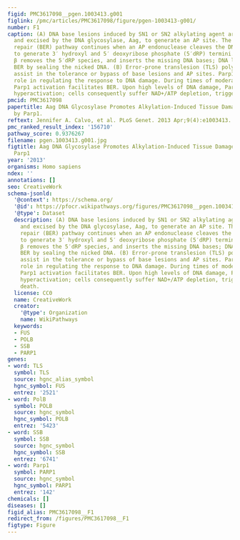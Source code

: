 ```yaml
---
figid: PMC3617098__pgen.1003413.g001
figlink: /pmc/articles/PMC3617098/figure/pgen-1003413-g001/
number: F1
caption: (A) DNA base lesions induced by SN1 or SN2 alkylating agent are recognized
  and excised by the DNA glycosylase, Aag, to generate an AP site. The base excision
  repair (BER) pathway continues when an AP endonuclease cleaves the DNA backbone
  to generate 3′ hydroxyl and 5′ deoxyribose phosphate (5′dRP) termini. Polymerase
  β removes the 5′dRP species, and inserts the missing DNA bases; DNA ligase completes
  BER by sealing the nicked DNA. (B) Error-prone translesion (TLS) polymerases can
  assist in the tolerance or bypass of base lesions and AP sites. Parp1 has an important
  role in regulating the response to DNA damage. During times of moderate DNA damage,
  Parp1 activation facilitates BER. Upon high levels of DNA damage, Parp1 undergoes
  hyperactivation; cells consequently suffer NAD+/ATP depletion, triggering cell death.
pmcid: PMC3617098
papertitle: Aag DNA Glycosylase Promotes Alkylation-Induced Tissue Damage Mediated
  by Parp1.
reftext: Jennifer A. Calvo, et al. PLoS Genet. 2013 Apr;9(4):e1003413.
pmc_ranked_result_index: '156710'
pathway_score: 0.9376267
filename: pgen.1003413.g001.jpg
figtitle: Aag DNA Glycosylase Promotes Alkylation-Induced Tissue Damage Mediated by
  Parp1
year: '2013'
organisms: Homo sapiens
ndex: ''
annotations: []
seo: CreativeWork
schema-jsonld:
  '@context': https://schema.org/
  '@id': https://pfocr.wikipathways.org/figures/PMC3617098__pgen.1003413.g001.html
  '@type': Dataset
  description: (A) DNA base lesions induced by SN1 or SN2 alkylating agent are recognized
    and excised by the DNA glycosylase, Aag, to generate an AP site. The base excision
    repair (BER) pathway continues when an AP endonuclease cleaves the DNA backbone
    to generate 3′ hydroxyl and 5′ deoxyribose phosphate (5′dRP) termini. Polymerase
    β removes the 5′dRP species, and inserts the missing DNA bases; DNA ligase completes
    BER by sealing the nicked DNA. (B) Error-prone translesion (TLS) polymerases can
    assist in the tolerance or bypass of base lesions and AP sites. Parp1 has an important
    role in regulating the response to DNA damage. During times of moderate DNA damage,
    Parp1 activation facilitates BER. Upon high levels of DNA damage, Parp1 undergoes
    hyperactivation; cells consequently suffer NAD+/ATP depletion, triggering cell
    death.
  license: CC0
  name: CreativeWork
  creator:
    '@type': Organization
    name: WikiPathways
  keywords:
  - FUS
  - POLB
  - SSB
  - PARP1
genes:
- word: TLS
  symbol: TLS
  source: hgnc_alias_symbol
  hgnc_symbol: FUS
  entrez: '2521'
- word: PolB
  symbol: POLB
  source: hgnc_symbol
  hgnc_symbol: POLB
  entrez: '5423'
- word: SSB
  symbol: SSB
  source: hgnc_symbol
  hgnc_symbol: SSB
  entrez: '6741'
- word: Parp1
  symbol: PARP1
  source: hgnc_symbol
  hgnc_symbol: PARP1
  entrez: '142'
chemicals: []
diseases: []
figid_alias: PMC3617098__F1
redirect_from: /figures/PMC3617098__F1
figtype: Figure
---
```

